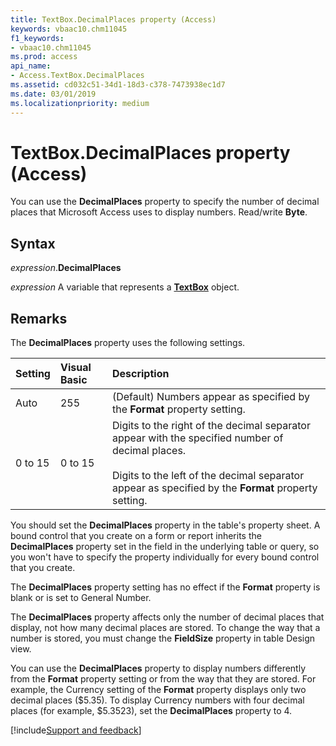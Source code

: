 ```yaml
---
title: TextBox.DecimalPlaces property (Access)
keywords: vbaac10.chm11045
f1_keywords:
- vbaac10.chm11045
ms.prod: access
api_name:
- Access.TextBox.DecimalPlaces
ms.assetid: cd032c51-34d1-18d3-c378-7473938ec1d7
ms.date: 03/01/2019
ms.localizationpriority: medium
---
```



# TextBox.DecimalPlaces property (Access)

You can use the **DecimalPlaces** property to specify the number of decimal places that Microsoft Access uses to display numbers. Read/write **Byte**.


## Syntax

_expression_.**DecimalPlaces**

_expression_ A variable that represents a **[TextBox](Access.TextBox.md)** object.


## Remarks

The **DecimalPlaces** property uses the following settings.

|Setting|Visual Basic|Description|
|:-----|:-----|:-----|
|Auto|255|(Default) Numbers appear as specified by the **Format** property setting.|
|0 to 15|0 to 15|Digits to the right of the decimal separator appear with the specified number of decimal places.<br/><br/>Digits to the left of the decimal separator appear as specified by the **Format** property setting.|

You should set the **DecimalPlaces** property in the table's property sheet. A bound control that you create on a form or report inherits the **DecimalPlaces** property set in the field in the underlying table or query, so you won't have to specify the property individually for every bound control that you create.

The **DecimalPlaces** property setting has no effect if the **Format** property is blank or is set to General Number.

The **DecimalPlaces** property affects only the number of decimal places that display, not how many decimal places are stored. To change the way that a number is stored, you must change the **FieldSize** property in table Design view.

You can use the **DecimalPlaces** property to display numbers differently from the **Format** property setting or from the way that they are stored. For example, the Currency setting of the **Format** property displays only two decimal places ($5.35). To display Currency numbers with four decimal places (for example, $5.3523), set the **DecimalPlaces** property to 4.



[!include[Support and feedback](~/includes/feedback-boilerplate.md)]